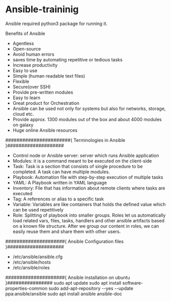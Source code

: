 # Ansible-traininig

Ansible required python3 package for running it.

Benefits of Ansible
* Agentless
* Open-source
* Avoid human errors
* saves time by automating repetitive or tedious tasks
* Increase productivity
* Easy to use
* Simple (human readable text files)
* Flexible
* Secure(over SSH)
* Provide pre-written modules
* Easy to learn
* Great product for Orchestration
* Ansible can be used not only for systems but also for networks, storage, cloud etc.
* Provide approx. 1300 modules out of the box and about 4000 modules on galaxy
* Huge online Ansible resources

#######################{ Terminologies in Ansible }####################
* Control node or Ansible server: server which runs Ansible application
* Modules: it is a command meant to be executed on the client-side
* Task: Task is a section that consists of single procedure to be completed. A task can have multiple modules.
* Playbook: Automation file with step-by-step execution of multiple tasks
* YAML: A Playbook written in YAML language
* Inventory: File that has information about remote clients where tasks are executed
* Tag: A references or alias to a specific task
* Variable: Variables are like containers that holds the defined value which can be used repetitively
* Role: Splitting of playbook into smaller groups. Roles let us automatically load related vars, files, tasks, handlers and other ansible 
  artifacts based on a known file structure. After we group our content in roles, we can easily reuse them and share them with other users.

#####################{ Ansible Configuration files }####################
* /etc/ansible/ansible.cfg
* /etc/ansible/hosts
* /etc/ansible/roles

#####################{ Ansible installation on ubuntu }################
 sudo apt update
 sudo apt install software-properties-common
 sudo add-apt-repository --yes --update ppa:ansible/ansible
 sudo apt install ansible ansible-doc



